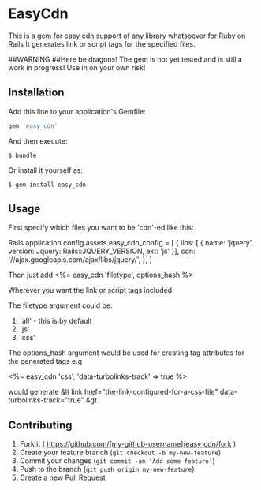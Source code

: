 # EasyCdn

This is a gem for easy cdn support of any library whatsoever for Ruby on Rails
It generates link or script tags for the specified files.

##WARNING
##Here be dragons!
The gem is not yet tested and is still a work in progress! Use in on your own risk!

## Installation

Add this line to your application's Gemfile:

```ruby
gem 'easy_cdn'
```

And then execute:

    $ bundle

Or install it yourself as:

    $ gem install easy_cdn

## Usage

First specify which files you want to be 'cdn'-ed like this:

Rails.application.config.assets.easy_cdn_config = [
  {
    libs: [ {
      name: 'jquery',
      version: Jquery::Rails::JQUERY_VERSION,
      ext: 'js'
    }],
    cdn: '//ajax.googleapis.com/ajax/libs/jquery/',
  },
]

Then just add
 <%= easy_cdn 'filetype', options_hash %>

Wherever you want the link or script tags included

The filetype argument could be:
  1. 'all' - this is by default
  2. 'js'
  3. 'css'

The options_hash argument would be used for creating tag attributes for the 
generated tags e.g

<%= easy_cdn 'css', 'data-turbolinks-track' => true %>

would generate
&lt link href="the-link-configured-for-a-css-file" data-turbolinks-track="true" &gt

## Contributing

1. Fork it ( https://github.com/[my-github-username]/easy_cdn/fork )
2. Create your feature branch (`git checkout -b my-new-feature`)
3. Commit your changes (`git commit -am 'Add some feature'`)
4. Push to the branch (`git push origin my-new-feature`)
5. Create a new Pull Request
